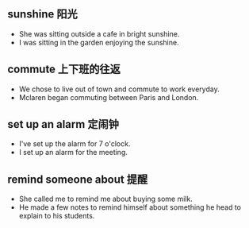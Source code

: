 ## sunshine 阳光
* She was sitting outside a cafe in bright sunshine.
* I was sitting in the garden enjoying the sunshine.

## commute 上下班的往返
* We chose to live out of town and commute to work everyday.
* Mclaren began commuting between Paris and London.
 
## set up an alarm 定闹钟
* I've set up the alarm for 7 o'clock.
* I set up an alarm for the meeting.
 
## remind someone about 提醒
* She called me to remind me about buying some milk.
* He made a few notes to remind himself about something he head to explain to his students.
